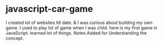 # javascript-car-game
I created lot of websites till date. &amp; I was curious about building my own game. I used to play lot of game when I was child. here is my first game in JavaScript. learned lot of things.
Notes Added for Understanding the concept.

